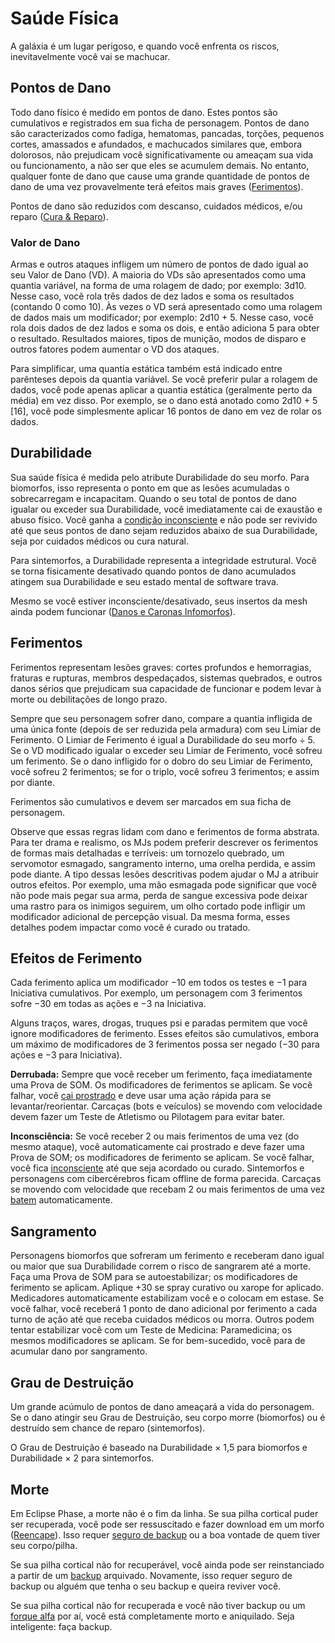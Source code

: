 # Saúde Física

A galáxia é um lugar perigoso, e quando você enfrenta os riscos, inevitavelmente você vai se machucar.

## Pontos de Dano

Todo dano físico é medido em pontos de dano. Estes pontos são cumulativos e registrados em sua ficha de personagem. Pontos de dano são caracterizados como fadiga, hematomas, pancadas, torções, pequenos cortes, amassados e afundados, e machucados similares que, embora dolorosos, não prejudicam você significativamente ou ameaçam sua vida ou funcionamento, a não ser que eles se acumulem demais. No entanto, qualquer fonte de dano que cause uma grande quantidade de pontos de dano de uma vez provavelmente terá efeitos mais graves ([Ferimentos](../12/16-physical-health.md#wounds)).

Pontos de dano são reduzidos com descanso, cuidados médicos, e/ou reparo ([Cura & Reparo](../12/17-healing-and-repair.md)).

### Valor de Dano

Armas e outros ataques infligem um número de pontos de dado igual ao seu Valor de Dano (VD). A maioria do VDs são apresentados como uma quantia variável, na forma de uma rolagem de dado; por exemplo: 3d10. Nesse caso, você rola três dados de dez lados e soma os resultados (contando 0 como 10). Às vezes o VD será apresentado como uma rolagem de dados mais um modificador; por exemplo: 2d10 + 5. Nesse caso, você rola dois dados de dez lados e soma os dois, e então adiciona 5 para obter o resultado. Resultados maiores, tipos de munição, modos de disparo e outros fatores podem aumentar o VD dos ataques.

Para simplificar, uma quantia estática também está indicado entre parênteses depois da quantia variável. Se você preferir pular a rolagem de dados, você pode apenas aplicar a quantia estática (geralmente perto da média) em vez disso. Por exemplo, se o dano está anotado como 2d10 + 5 \[16\], você pode simplesmente aplicar 16 pontos de dano em vez de rolar os dados.

## Durabilidade

Sua saúde física é medida pelo atribute Durabilidade do seu morfo. Para biomorfos, isso representa o ponto em que as lesões acumuladas o sobrecarregam e incapacitam. Quando o seu total de pontos de dano igualar ou exceder sua Durabilidade, você imediatamente cai de exaustão e abuso físico. Você ganha a [condição inconsciente](../12/21-other-action-factors.md#conditions) e não pode ser revivido até que seus pontos de dano sejam reduzidos abaixo de sua Durabilidade, seja por cuidados médicos ou cura natural.

Para sintemorfos, a Durabilidade representa a integridade estrutural. Você se torna fisicamente desativado quando pontos de dano acumulados atingem sua Durabilidade e seu estado mental de software trava.

Mesmo se você estiver inconsciente/desativado, seus insertos da mesh ainda podem funcionar ([Danos e Caronas Infomorfos](../13/15-hardware-damage.md#damage-and-infomorph-riders)).

## Ferimentos

Ferimentos representam lesões graves: cortes profundos e hemorragias, fraturas e rupturas, membros despedaçados, sistemas quebrados, e outros danos sérios que prejudicam sua capacidade de funcionar e podem levar à morte ou debilitações de longo prazo.

Sempre que seu personagem sofrer dano, compare a quantia infligida de uma única fonte (depois de ser reduzida pela armadura) com seu Limiar de Ferimento. O Limiar de Ferimento é igual a Durabilidade do seu morfo ÷ 5. Se o VD modificado igualar o exceder seu Limiar de Ferimento, você sofreu um ferimento. Se o dano infligido for o dobro do seu Limiar de Ferimento, você sofreu 2 ferimentos; se for o triplo, você sofreu 3 ferimentos; e assim por diante.

Ferimentos são cumulativos e devem ser marcados em sua ficha de personagem.

Observe que essas regras lidam com dano e ferimentos de forma abstrata. Para ter drama e realismo, os MJs podem preferir descrever os ferimentos de formas mais detalhadas e terríveis: um tornozelo quebrado, um servomotor esmagado, sangramento interno, uma orelha perdida, e assim pode diante. A tipo dessas lesões descritivas podem ajudar o MJ a atribuir outros efeitos. Por exemplo, uma mão esmagada pode significar que você não pode mais pegar sua arma, perda de sangue excessiva pode deixar uma rastro para os inimigos seguirem, um olho cortado pode infligir um modificador adicional de percepção visual. Da mesma forma, esses detalhes podem impactar como você é curado ou tratado.

## Efeitos de Ferimento

Cada ferimento aplica um modificador −10 em todos os testes e −1 para Iniciativa cumulativos. Por exemplo, um personagem com 3 ferimentos sofre −30 em todas as ações e −3 na Iniciativa.

Alguns traços, wares, drogas, truques psi e paradas permitem que você ignore modificadores de ferimento. Esses efeitos são cumulativos, embora um máximo de modificadores de 3 ferimentos possa ser negado (−30 para ações e −3 para Iniciativa).

**Derrubada:** Sempre que você receber um ferimento, faça imediatamente uma Prova de SOM. Os modificadores de ferimentos se aplicam. Se você falhar, você [cai prostrado](../12/21-other-action-factors.md#conditions) e deve usar uma ação rápida para se levantar/reorientar. Carcaças (bots e veículos) se movendo com velocidade devem fazer um Teste de Atletismo ou Pilotagem para evitar bater.

**Inconsciência:** Se você receber 2 ou mais ferimentos de uma vez (do mesmo ataque), você automaticamente cai prostrado e deve fazer uma Prova de SOM; os modificadores de ferimento se aplicam. Se você falhar, você fica [inconsciente](../12/21-other-action-factors.md#conditions) até que seja acordado ou curado. Sintemorfos e personagens com cibercérebros ficam offline de forma parecida. Carcaças se movendo com velocidade que recebam 2 ou mais ferimentos de uma vez [batem](../12/25-vehicle-movement.md#crashes) automaticamente.

## Sangramento

Personagens biomorfos que sofreram um ferimento e receberam dano igual ou maior que sua Durabilidade correm o risco de sangrarem até a morte. Faça uma Prova de SOM para se autoestabilizar; os modificadores de ferimento se aplicam. Aplique +30 se spray curativo ou xarope for aplicado. Medicadores automaticamente estabilizam você e o colocam em estase. Se você falhar, você receberá 1 ponto de dano adicional por ferimento a cada turno de ação até que receba cuidados médicos ou morra. Outros podem tentar estabilizar você com um Teste de Medicina: Paramedicina; os mesmos modificadores se aplicam. Se for bem-sucedido, você para de acumular dano por sangramento.

## Grau de Destruição

Um grande acúmulo de pontos de dano ameaçará a vida do personagem. Se o dano atingir seu Grau de Destruição, seu corpo morre (biomorfos) ou é destruído sem chance de reparo (sintemorfos).

O Grau de Destruição é baseado na Durabilidade × 1,5 para biomorfos e Durabilidade × 2 para sintemorfos.

## Morte

Em Eclipse Phase, a morte não é o fim da linha. Se sua pilha cortical puder ser recuperada, você pode ser ressuscitado e fazer download em um morfo ([Reencape](../15/02-resleeving.md)). Isso requer [seguro de backup](../15/01-backups-and-uploading.md#death-and-backup-insurance) ou a boa vontade de quem tiver seu corpo/pilha.

Se sua pilha cortical não for recuperável, você ainda pode ser reinstanciado a partir de um [backup](../15/01-backups-and-uploading.md) arquivado. Novamente, isso requer seguro de backup ou alguém que tenha o seu backup e queira reviver você.

Se sua pilha cortical não for recuperada e você não tiver backup ou um [forque alfa](../15/04-forking-and-merging.md#alpha-forks) por aí, você está completamente morto e aniquilado. Seja inteligente: faça backup.

